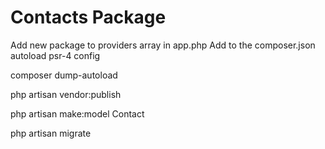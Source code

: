 # Contacts Package

Add new package to providers array in app.php
Add to the composer.json autoload psr-4 config

composer dump-autoload

php artisan vendor:publish

php artisan make:model Contact

php artisan migrate
